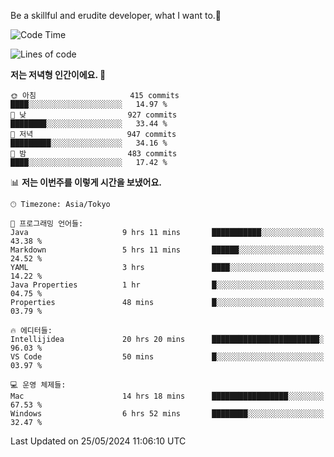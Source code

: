 Be a skillful and erudite developer, what I want to.👶

<!--START_SECTION:waka-->
![Code Time](http://img.shields.io/badge/Code%20Time-836%20hrs%2059%20mins-blue)

![Lines of code](https://img.shields.io/badge/%EC%A0%80%EB%8A%94%20%EC%97%AC%ED%83%9C%EA%B9%8C%EC%A7%80%20-2.1%20million%20%EC%A4%84%EC%9D%98%20%EC%BD%94%EB%93%9C%EB%A5%BC%20%EC%9E%91%EC%84%B1%ED%96%88%EC%96%B4%EC%9A%94.-blue)

**저는 저녁형 인간이에요. 🦉** 

```text
🌞 아침                     415 commits         ████░░░░░░░░░░░░░░░░░░░░░   14.97 % 
🌆 낮　                     927 commits         ████████░░░░░░░░░░░░░░░░░   33.44 % 
🌃 저녁                     947 commits         █████████░░░░░░░░░░░░░░░░   34.16 % 
🌙 밤　                     483 commits         ████░░░░░░░░░░░░░░░░░░░░░   17.42 % 
```


📊 **저는 이번주를 이렇게 시간을 보냈어요.** 

```text
🕑︎ Timezone: Asia/Tokyo

💬 프로그래밍 언어들: 
Java                     9 hrs 11 mins       ███████████░░░░░░░░░░░░░░   43.38 % 
Markdown                 5 hrs 11 mins       ██████░░░░░░░░░░░░░░░░░░░   24.52 % 
YAML                     3 hrs               ████░░░░░░░░░░░░░░░░░░░░░   14.22 % 
Java Properties          1 hr                █░░░░░░░░░░░░░░░░░░░░░░░░   04.75 % 
Properties               48 mins             █░░░░░░░░░░░░░░░░░░░░░░░░   03.79 % 

🔥 에디터들: 
Intellijidea             20 hrs 20 mins      ████████████████████████░   96.03 % 
VS Code                  50 mins             █░░░░░░░░░░░░░░░░░░░░░░░░   03.97 % 

💻 운영 체제들: 
Mac                      14 hrs 18 mins      █████████████████░░░░░░░░   67.53 % 
Windows                  6 hrs 52 mins       ████████░░░░░░░░░░░░░░░░░   32.47 % 
```


 Last Updated on 25/05/2024 11:06:10 UTC
<!--END_SECTION:waka-->
